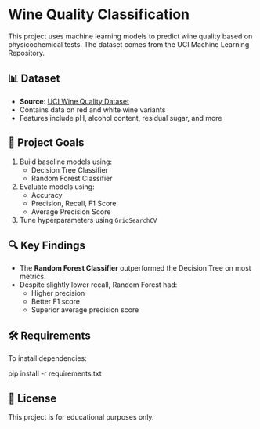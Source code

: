 # Wine Quality Classification

This project uses machine learning models to predict wine quality based on physicochemical tests. The dataset comes from the UCI Machine Learning Repository.

## 📊 Dataset

- **Source**: [UCI Wine Quality Dataset](https://archive.ics.uci.edu/ml/datasets/Wine+Quality)
- Contains data on red and white wine variants
- Features include pH, alcohol content, residual sugar, and more

## 🚀 Project Goals

1. Build baseline models using:
   - Decision Tree Classifier
   - Random Forest Classifier
2. Evaluate models using:
   - Accuracy
   - Precision, Recall, F1 Score
   - Average Precision Score
3. Tune hyperparameters using `GridSearchCV`

## 🔍 Key Findings

- The **Random Forest Classifier** outperformed the Decision Tree on most metrics.
- Despite slightly lower recall, Random Forest had:
  - Higher precision
  - Better F1 score
  - Superior average precision score

## 🛠️ Requirements

To install dependencies:

pip install -r requirements.txt

## 📃 License

This project is for educational purposes only.
